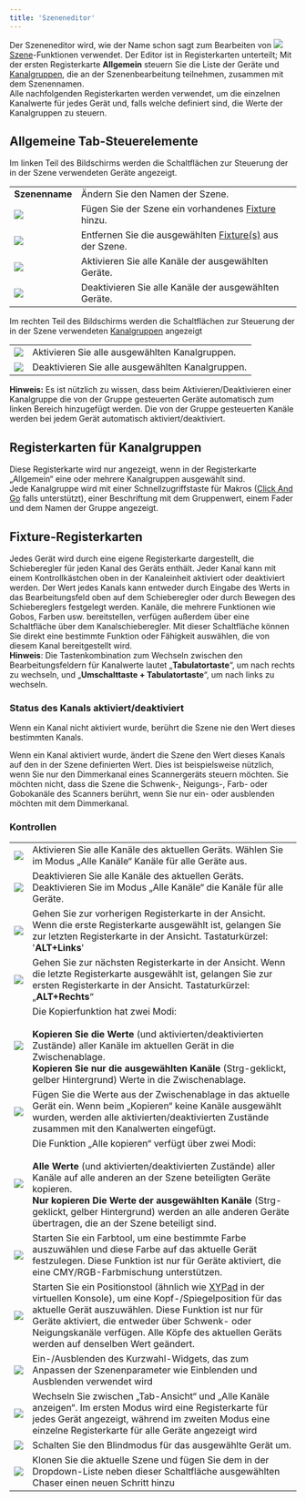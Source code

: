 ```yaml
---
title: 'Szeneneditor'
---
```


Der Szeneneditor wird, wie der Name schon sagt zum Bearbeiten von ![](/basics/scene.png) [Szene](/basics/glossary-and-concepts#szene)-Funktionen verwendet. Der Editor ist in Registerkarten unterteilt; Mit der ersten Registerkarte **Allgemein** steuern Sie die Liste der Geräte und [Kanalgruppen](/basics/glossary-and-concepts#kanalgruppen), die an der Szenenbearbeitung teilnehmen, zusammen mit dem Szenennamen.  
Alle nachfolgenden Registerkarten werden verwendet, um die einzelnen Kanalwerte für jedes Gerät und, falls welche definiert sind, die Werte der Kanalgruppen zu steuern.

Allgemeine Tab-Steuerelemente
--------------------

Im linken Teil des Bildschirms werden die Schaltflächen zur Steuerung der in der Szene verwendeten Geräte angezeigt.  

|     |     |
| --- | --- |
| **Szenenname** | Ändern Sie den Namen der Szene. |
| ![](/basics/edit_add.png) | Fügen Sie der Szene ein vorhandenes [Fixture](/basics/glossary-and-concepts#fixtures) hinzu. |
| ![](/basics/edit_remove.png) | Entfernen Sie die ausgewählten [Fixture(s)](/basics/glossary-and-concepts#fixtures) aus der Szene. |
| ![](/basics/check.png) | Aktivieren Sie alle Kanäle der ausgewählten Geräte. |
| ![](/basics/uncheck.png) | Deaktivieren Sie alle Kanäle der ausgewählten Geräte. |

Im rechten Teil des Bildschirms werden die Schaltflächen zur Steuerung der in der Szene verwendeten [Kanalgruppen](/basics/glossary-and-concepts#kanalgruppen) angezeigt

|     |     |
| --- | --- |
| ![](/basics/check.png) | Aktivieren Sie alle ausgewählten Kanalgruppen. |
| ![](/basics/uncheck.png) | Deaktivieren Sie alle ausgewählten Kanalgruppen. |


**Hinweis:** Es ist nützlich zu wissen, dass beim Aktivieren/Deaktivieren einer Kanalgruppe die von der Gruppe gesteuerten Geräte automatisch zum linken Bereich hinzugefügt werden. Die von der Gruppe gesteuerten Kanäle werden bei jedem Gerät automatisch aktiviert/deaktiviert.

Registerkarten für Kanalgruppen
-------------------

Diese Registerkarte wird nur angezeigt, wenn in der Registerkarte „Allgemein“ eine oder mehrere Kanalgruppen ausgewählt sind.  
Jede Kanalgruppe wird mit einer Schnellzugriffstaste für Makros ([Click And Go](/basics/glossary-and-concepts#click-and-go) falls unterstützt), einer Beschriftung mit dem Gruppenwert, einem Fader und dem Namen der Gruppe angezeigt.

Fixture-Registerkarten
------------

Jedes Gerät wird durch eine eigene Registerkarte dargestellt, die Schieberegler für jeden Kanal des Geräts enthält. Jeder Kanal kann mit einem Kontrollkästchen oben in der Kanaleinheit aktiviert oder deaktiviert werden. Der Wert jedes Kanals kann entweder durch Eingabe des Werts in das Bearbeitungsfeld oben auf dem Schieberegler oder durch Bewegen des Schiebereglers festgelegt werden. Kanäle, die mehrere Funktionen wie Gobos, Farben usw. bereitstellen, verfügen außerdem über eine Schaltfläche über dem Kanalschieberegler. Mit dieser Schaltfläche können Sie direkt eine bestimmte Funktion oder Fähigkeit auswählen, die von diesem Kanal bereitgestellt wird.  
**Hinweis**: Die Tastenkombination zum Wechseln zwischen den Bearbeitungsfeldern für Kanalwerte lautet „**Tabulatortaste**“, um nach rechts zu wechseln, und „**Umschalttaste + Tabulatortaste**“, um nach links zu wechseln.

### Status des Kanals aktiviert/deaktiviert

Wenn ein Kanal nicht aktiviert wurde, berührt die Szene nie den Wert dieses bestimmten Kanals.

Wenn ein Kanal aktiviert wurde, ändert die Szene den Wert dieses Kanals auf den in der Szene definierten Wert. Dies ist beispielsweise nützlich, wenn Sie nur den Dimmerkanal eines Scannergeräts steuern möchten. Sie möchten nicht, dass die Szene die Schwenk-, Neigungs-, Farb- oder Gobokanäle des Scanners berührt, wenn Sie nur ein- oder ausblenden möchten mit dem Dimmerkanal.

### Kontrollen

|     |     |
| --- | --- |
| ![](/basics/check.png) | Aktivieren Sie alle Kanäle des aktuellen Geräts. Wählen Sie im Modus „Alle Kanäle“ Kanäle für alle Geräte aus. |
| ![](/basics/uncheck.png) | Deaktivieren Sie alle Kanäle des aktuellen Geräts. Deaktivieren Sie im Modus „Alle Kanäle“ die Kanäle für alle Geräte. |
| ![](/basics/back.png) | Gehen Sie zur vorherigen Registerkarte in der Ansicht. Wenn die erste Registerkarte ausgewählt ist, gelangen Sie zur letzten Registerkarte in der Ansicht. Tastaturkürzel: '**ALT+Links**' |
| ![](/basics/forward.png) | Gehen Sie zur nächsten Registerkarte in der Ansicht. Wenn die letzte Registerkarte ausgewählt ist, gelangen Sie zur ersten Registerkarte in der Ansicht. Tastaturkürzel: „**ALT+Rechts**“ |
| ![](/basics/editcopy.png) | Die Kopierfunktion hat zwei Modi: <br><br>**Kopieren Sie die Werte** (und aktivierten/deaktivierten Zustände) aller Kanäle im aktuellen Gerät in die Zwischenablage.<br>**Kopieren Sie nur die ausgewählten Kanäle** (Strg-geklickt, gelber Hintergrund) Werte in die Zwischenablage. |
| ![](/basics/editpaste.png) | Fügen Sie die Werte aus der Zwischenablage in das aktuelle Gerät ein. Wenn beim „Kopieren“ keine Kanäle ausgewählt wurden, werden alle aktivierten/deaktivierten Zustände zusammen mit den Kanalwerten eingefügt. |
| ![](/basics/editcopyall.png) | Die Funktion „Alle kopieren“ verfügt über zwei Modi:<br><br>**Alle Werte** (und aktivierten/deaktivierten Zustände) aller Kanäle auf alle anderen an der Szene beteiligten Geräte kopieren.<br>**Nur kopieren Die Werte der ausgewählten Kanäle** (Strg-geklickt, gelber Hintergrund) werden an alle anderen Geräte übertragen, die an der Szene beteiligt sind. |
| ![](/basics/color.png) | Starten Sie ein Farbtool, um eine bestimmte Farbe auszuwählen und diese Farbe auf das aktuelle Gerät festzulegen. Diese Funktion ist nur für Geräte aktiviert, die eine CMY/RGB-Farbmischung unterstützen. |
| ![](/basics/xypad.png) | Starten Sie ein Positionstool (ähnlich wie [XYPad](/virtual-console/xy-pad) in der virtuellen Konsole), um eine Kopf-/Spiegelposition für das aktuelle Gerät auszuwählen. Diese Funktion ist nur für Geräte aktiviert, die entweder über Schwenk- oder Neigungskanäle verfügen. Alle Köpfe des aktuellen Geräts werden auf denselben Wert geändert. |
| ![](/basics/speed.png) | Ein-/Ausblenden des Kurzwahl-Widgets, das zum Anpassen der Szenenparameter wie Einblenden und Ausblenden verwendet wird |
| ![](/basics/tabview.png) | Wechseln Sie zwischen „Tab-Ansicht“ und „Alle Kanäle anzeigen“. Im ersten Modus wird eine Registerkarte für jedes Gerät angezeigt, während im zweiten Modus eine einzelne Registerkarte für alle Geräte angezeigt wird |
| ![](/basics/blind.png) | Schalten Sie den Blindmodus für das ausgewählte Gerät um. |
| ![](/basics/record.png) | Klonen Sie die aktuelle Szene und fügen Sie dem in der Dropdown-Liste neben dieser Schaltfläche ausgewählten Chaser einen neuen Schritt hinzu |